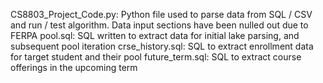 CS8803_Project_Code.py: Python file used to parse data from SQL / CSV and run / test algorithm. Data input sections have been nulled out due to FERPA
pool.sql: SQL written to extract data for initial lake parsing, and subsequent pool iteration
crse_history.sql: SQL to extract enrollment data for target student and their pool
future_term.sql: SQL to extract course offerings in the upcoming term
